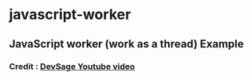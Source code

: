 # javascript-worker
## JavaScript worker (work as a thread) Example
### Credit : [DevSage Youtube video ](https://www.youtube.com/watch?v=Gcp7triXFjg/)
